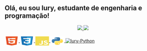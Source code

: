 ## Olá, eu sou Iury, estudante de engenharia e programação!
<div align="center">
  <a href="https://github.com/IuryAlmeiida">
  <img width="45%" src="https://github-readme-stats.vercel.app/api?username=IuryAlmeiida&show_icons=true&theme=gruvbox&include_all_commits=true&count_prublic=true"/>
  <img width="45%" src="https://github-readme-stats.vercel.app/api/top-langs/?username=IuryAlmeiida&layout=compact&langs_count=16&theme=gruvbox"/>
</div> 
  <div style="display: inline_block"><br>
  <img align="center" alt="Iury-HTML" height="30" width="45" src="https://raw.githubusercontent.com/devicons/devicon/master/icons/html5/html5-original.svg">
  <img align="center" alt="Iury-CSS" height="30" width="45" src="https://raw.githubusercontent.com/devicons/devicon/master/icons/css3/css3-original.svg">
  <img align="center" alt="Iury-Js" height="30" width="45" src="https://raw.githubusercontent.com/devicons/devicon/master/icons/javascript/javascript-plain.svg">
  <img align="center" alt="Iury-Python" height="30" width="45" src="https://raw.githubusercontent.com/devicons/devicon/master/icons/python/python-original.svg">
  <img align="center" alt="Iury-Python" height="30" width="45" src="https://cdn.jsdelivr.net/gh/devicons/devicon/icons/java/java-original.svg" />
</div>
